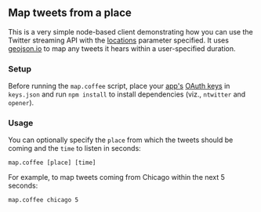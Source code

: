 ## Map tweets from a place

This is a very simple node-based client demonstrating how you can use the
Twitter streaming API with the [locations](https://dev.twitter.com/docs/streaming-apis/parameters#locations) parameter specified. It uses [geojson.io](http://geojson.io/) to map any tweets it hears within a user-specified duration.


### Setup

Before running the `map.coffee` script, place your [app's](https://dev.twitter.com/apps) [OAuth keys](https://dev.twitter.com/docs/auth/oauth/faq) in `keys.json` and run `npm install` to install dependencies (viz., `ntwitter` and `opener`).


### Usage

You can optionally specify the `place` from which the tweets should be coming and the `time` to listen in seconds:

    map.coffee [place] [time]

For example, to map tweets coming from Chicago within the next 5 seconds:

    map.coffee chicago 5
